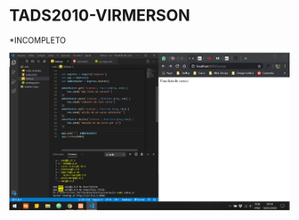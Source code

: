 # TADS2010-VIRMERSON

*INCOMPLETO

![exercício 1](https://github.com/Darlley/TADS2010-VIRMERSON/blob/TAP-18-03-2020-AULA2/ex02.png?raw=true)
